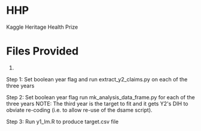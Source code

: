 HHP
===

Kaggle Heritage Health Prize

# Files Provided
1. 

Step 1:
Set boolean year flag and run extract_y2_claims.py on each of the three years

Step 2:
Set boolean year flag run mk_analysis_data_frame.py for each of the three years
NOTE: The third year is the target to fit and it gets Y2's DIH to obviate re-coding (i.e. to allow re-use of the dsame script).

Step 3:
Run y1_lm.R to produce target.csv file